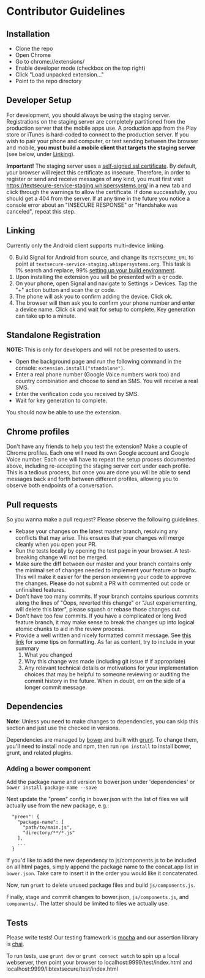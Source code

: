 Contributor Guidelines
======================

## Installation

* Clone the repo
* Open Chrome
* Go to chrome://extensions/
* Enable developer mode (checkbox on the top right)
* Click "Load unpacked extension..."
* Point to the repo directory

## Developer Setup

For development, you should always be using the staging server.
Registrations on the staging server are completely partitioned from the
production server that the mobile apps use. A production app from the Play
store or iTunes is hard-coded to connect to the production server. If you wish
to pair your phone and computer, or test sending between the browser and
mobile, **you must build a mobile client that targets the staging server**
(see below, under
[Linking](https://github.com/WhisperSystems/Signal-Browser/blob/master/CONTRIBUTING.md#linking)).

**Important!** The staging server uses a [self-signed ssl
certificate](https://github.com/WhisperSystems/Signal-Browser/issues/110).
By default, your browser will reject this certificate as insecure. Therefore,
in order to register or send and receive messages of any kind, you must first
visit <https://textsecure-service-staging.whispersystems.org/> in a new tab and
click through the warnings to allow the certificate. If done successfully,
you should get a 404 from the server. If at any time in the future you notice
a console error about an "INSECURE RESPONSE" or "Handshake was canceled",
repeat this step.

## Linking

Currently only the Android client supports multi-device linking.

0. Build Signal for Android from source, and change its `TEXTSECURE_URL` to point
   at `textsecure-service-staging.whispersystems.org`. This task is 1% search and
   replace, 99% [setting up your build environment](https://github.com/WhisperSystems/Signal-Android/blob/master/BUILDING.md).
1. Upon installing the extension you will be presented with a qr code.
2. On your phone, open Signal and navigate to Settings > Devices. Tap the "+" action button and scan the qr code.
3. The phone will ask you to confirm adding the device. Click ok.
4. The browser will then ask you to confirm your phone number and enter a
   device name. Click ok and wait for setup to complete. Key generation can
   take up to a minute.

## Standalone Registration
**NOTE:** This is only for developers and will not be presented to users.

* Open the background page and run the following command in the console: `extension.install("standalone")`.
* Enter a real phone number (Google Voice numbers work too) and country
  combination and choose to send an SMS. You will receive a real SMS.
* Enter the verification code you received by SMS.
* Wait for key generation to complete.

You should now be able to use the extension.

## Chrome profiles

Don't have any friends to help you test the extension? Make a couple of Chrome
profiles. Each one will need its own Google account and Google Voice number.
Each one will have to repeat the setup process documented above, including
re-accepting the staging server cert under each profile. This is a tedious
process, but once you are done you will be able to send messages back and forth
between different profiles, allowing you to observe both endpoints of a
conversation.

## Pull requests

So you wanna make a pull request? Please observe the following guidelines.

 * Rebase your changes on the latest master branch, resolving any conflicts
   that may arise. This ensures that your changes will merge cleanly when you
   open your PR.
 * Run the tests locally by opening the test page in your browser. A
   test-breaking change will not be merged.
 * Make sure the diff between our master and your branch contains only the
   minimal set of changes needed to implement your feature or bugfix. This will
   make it easier for the person reviewing your code to approve the changes.
   Please do not submit a PR with commented out code or unfinished features.
 * Don't have too many commits. If your branch contains spurious commits along
   the lines of "Oops, reverted this change" or "Just experiementing, will
   delete this later", please squash or rebase those changes out.
 * Don't have too few commits. If you have a complicated or long lived feature
   branch, it may make sense to break the changes up into logical atomic chunks
   to aid in the review process.
 * Provide a well written and nicely formatted commit message. See [this
   link](http://chris.beams.io/posts/git-commit/)
   for some tips on formatting. As far as content, try to include in your
   summary
     1. What you changed
     2. Why this change was made (including git issue # if appropriate)
     3. Any relevant technical details or motivations for your implementation
        choices that may be helpful to someone reviewing or auditing the commit
        history in the future. When in doubt, err on the side of a longer
        commit message.

## Dependencies

**Note**: Unless you need to make changes to dependencies, you can skip this
section and just use the checked in versions.

Dependencies are managed by [bower](http://bower.io) and built with
[grunt](http://gruntjs.com). To change them, you'll need to install node and
npm, then run `npm install` to install bower, grunt, and related plugins.

### Adding a bower component

Add the package name and version to bower.json under 'dependencies' or `bower
install package-name --save`

Next update the "preen" config in bower.json with the list of files we will
actually use from the new package, e.g.:
```
  "preen": {
    "package-name": [
      "path/to/main.js",
      "directory/**/*.js"
    ],
    ...
  }
```
If you'd like to add the new dependency to js/components.js to be included on
all html pages, simply append the package name to the concat.app list in
`bower.json`. Take care to insert it in the order you would like it
concatenated.

Now, run `grunt` to delete unused package files and build `js/components.js`.

Finally, stage and commit changes to bower.json, `js/components.js`,
and `components/`. The latter should be limited to files we actually use.

## Tests
Please write tests! Our testing framework is
[mocha](http://mochajs.org/) and our assertion library is
[chai](http://chaijs.com/api/assert/).

To run tests, use `grunt dev` or `grunt connect watch` to spin up a local
webserver, then point your browser to localhost:9999/test/index.html and
localhost:9999/libtextsecure/test/index.html
